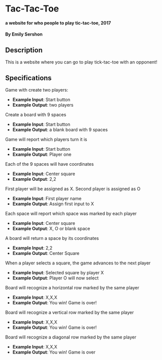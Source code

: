 # Tac-Tac-Toe
#### a website for who people to play tic-tac-toe, 2017

#### By Emily Sershon

## Description

This is a website where you can go to play tick-tac-toe with an opponent!

## Specifications

Game with create two players:

*	**Example Input**: Start button
*	**Example Output**: two players

Create a board with 9 spaces

*	**Example Input**: Start button
*	**Example Output**: a blank board with 9 spaces

Game will report which players turn it is
*	**Example Input**: Start button
*	**Example Output**: Player one

Each of the 9 spaces will have coordinates
*	**Example Input**: Center square
*	**Example Output**: 2,2

First player will be assigned as X. Second player is assigned as O
*	**Example Input**: First player name
*	**Example Output**: Assign first input to X

Each space will report which space was marked by each player
*	**Example Input**: Center square
*	**Example Output**: X, O or blank space

A board will return a space by its coordinates
*	**Example Input**: 2,2
*	**Example Output**: Center Square

When a player selects a square, the game advances to the next player
*	**Example Input**: Selected square by player X
*	**Example Output**: Player O will now select

Board will recognize a horizontal row marked by the same player
*	**Example Input**: X,X,X
*	**Example Output**: You win! Game is over!

Board will recognize a vertical row marked by the same player
*	**Example Input**: X,X,X
*	**Example Output**: You win! Game is over!

Board will recognize a diagonal row marked by the same player
*	**Example Input**: X,X,X
*	**Example Output**: You win! Game is over
